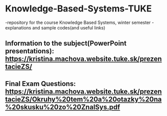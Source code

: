 # Knowledge-Based-Systems-TUKE
-repository for the course Knowledge Based Systems, winter semester
-explanations and sample codes(and useful links)
## Information to the subject(PowerPoint presentations): https://kristina.machova.website.tuke.sk/prezentacieZS/
## Final Exam Questions: https://kristina.machova.website.tuke.sk/prezentacieZS/Okruhy%20tem%20a%20otazky%20na%20skusku%20zo%20ZnalSys.pdf
